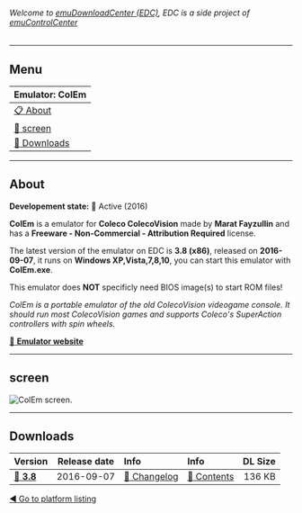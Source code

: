 ###### Welcome to [emuDownloadCenter (EDC)](https://github.com/PhoenixInteractiveNL/emuDownloadCenter/wiki/), EDC is a side project of [emuControlCenter](https://github.com/PhoenixInteractiveNL/emuControlCenter/wiki/)
***
## Menu
| **Emulator: ColEm** |
|:---------|
| [:clipboard: About](#about) |
| [:sunrise: screen](#screen) |
| [:floppy_disk: Downloads](#downloads) |
***
## About
**Developement state:** :large_blue_circle: Active (2016)

**ColEm** is a emulator for **Coleco ColecoVision** made by **Marat Fayzullin** and has a **Freeware - Non-Commercial - Attribution Required** license.

The latest version of the emulator on EDC is **3.8 (x86)**, released on **2016-09-07**, it runs on **Windows XP,Vista,7,8,10**, you can start this emulator with **ColEm.exe**.

This emulator does **NOT** specificly need BIOS image(s) to start ROM files!

_ColEm is a portable emulator of the old ColecoVision videogame console. It should run most ColecoVision games and supports Coleco's SuperAction controllers with spin wheels._

[:link: **Emulator website**](http://fms.komkon.org/ColEm/)
***
## screen
![](https://raw.githubusercontent.com/PhoenixInteractiveNL/emuDownloadCenter/master/hooks/colem/emulator_screen_01.jpg "ColEm screen.")
***
## Downloads
| Version  | Release date  | Info       | Info       | DL Size    |
|:---------|:-------------:|:-----------|:-----------|-----------:|
| [:floppy_disk: **3.8**](https://github.com/PhoenixInteractiveNL/edc-repo0002/raw/master/colem/3.8.7z) | 2016-09-07 | [:page_facing_up: Changelog](https://github.com/PhoenixInteractiveNL/edc-repo0002/blob/master/colem/3.8_changelog.txt) | [:mag_right: Contents](https://github.com/PhoenixInteractiveNL/edc-repo0002/blob/master/colem/3.8_contents.txt) | 136 KB |

[:arrow_backward: Go to platform listing](https://github.com/PhoenixInteractiveNL/emuDownloadCenter/wiki/EDC-Platform-List)
